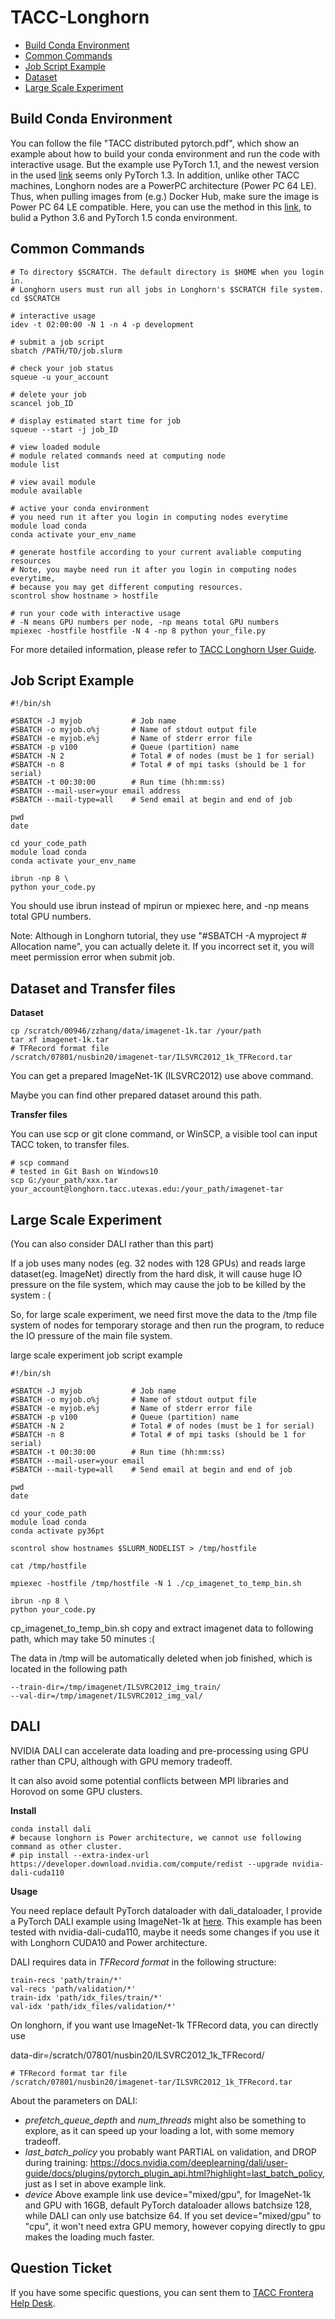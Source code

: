 # TACC-Longhorn

- [Build Conda Environment ](#build-conda-environment )
- [Common Commands](#common-commands)
- [Job Script Example](#job-script-example)
- [Dataset](#dataset)
- [Large Scale Experiment](#large-scale-experiment)

## Build Conda Environment 

You can follow the file "TACC distributed pytorch.pdf", which show an example about how to build your conda environment and run the code with interactive usage. But the example use PyTorch 1.1, and the newest version in the used [link](https://public.dhe.ibm.com/ibmdl/export/pub/software/server/ibm-ai/conda/) seems only PyTorch 1.3. In addition, unlike other TACC machines, Longhorn nodes are a PowerPC architecture (Power PC 64 LE). Thus, when pulling images from (e.g.) Docker Hub, make sure the image is Power PC 64 LE compatible.  Here, you can use the method in this [link](https://stackoverflow.com/questions/52750622/how-to-install-pytorch-on-power-8-or-ppc64-machine/64528124#64528124?newreg=1b10fc8fcbed4beca9cdc3d4238359a5), to bulid a Python 3.6 and PyTorch 1.5 conda environment.

## Common Commands

```shell
# To directory $SCRATCH. The default directory is $HOME when you login in.
# Longhorn users must run all jobs in Longhorn's $SCRATCH file system.
cd $SCRATCH

# interactive usage
idev -t 02:00:00 -N 1 -n 4 -p development

# submit a job script
sbatch /PATH/TO/job.slurm

# check your job status
squeue -u your_account

# delete your job
scancel job_ID

# display estimated start time for job
squeue --start -j job_ID

# view loaded module
# module related commands need at computing node
module list

# view avail module
module available

# active your conda environment
# you need run it after you login in computing nodes everytime
module load conda
conda activate your_env_name

# generate hostfile according to your current avaliable computing resources
# Note, you maybe need run it after you login in computing nodes everytime, 
# because you may get different computing resources.
scontrol show hostname > hostfile

# run your code with interactive usage
# -N means GPU numbers per node, -np means total GPU numbers
mpiexec -hostfile hostfile -N 4 -np 8 python your_file.py
```

For more detailed information, please refer to [TACC Longhorn User Guide](https://portal.tacc.utexas.edu/user-guides/longhorn).

## Job Script Example

```
#!/bin/sh

#SBATCH -J myjob           # Job name
#SBATCH -o myjob.o%j       # Name of stdout output file
#SBATCH -e myjob.e%j       # Name of stderr error file
#SBATCH -p v100            # Queue (partition) name
#SBATCH -N 2               # Total # of nodes (must be 1 for serial)
#SBATCH -n 8               # Total # of mpi tasks (should be 1 for serial)
#SBATCH -t 00:30:00        # Run time (hh:mm:ss)
#SBATCH --mail-user=your email address
#SBATCH --mail-type=all    # Send email at begin and end of job

pwd
date

cd your_code_path
module load conda
conda activate your_env_name

ibrun -np 8 \
python your_code.py
```

You should use ibrun instead of mpirun or mpiexec here, and -np means total GPU numbers.

Note: Although in Longhorn tutorial, they use "#SBATCH -A myproject       # Allocation name", you can actually delete it. If you incorrect set it, you will meet permission error when submit job.

## Dataset and Transfer files

**Dataset**

```shell
cp /scratch/00946/zzhang/data/imagenet-1k.tar /your/path
tar xf imagenet-1k.tar
# TFRecord format file
/scratch/07801/nusbin20/imagenet-tar/ILSVRC2012_1k_TFRecord.tar 
```

You can get a prepared ImageNet-1K (ILSVRC2012) use above command.

Maybe you can find other prepared dataset around this path.

**Transfer files**

You can use scp or git clone command,  or WinSCP, a visible tool can input TACC token, to transfer files.

```shell
# scp command
# tested in Git Bash on Windows10
scp G:/your_path/xxx.tar your_account@longhorn.tacc.utexas.edu:/your_path/imagenet-tar
```

## Large Scale Experiment

(You can also consider DALI rather than this part)

If a job uses many nodes (eg. 32 nodes with 128 GPUs) and reads large dataset(eg. ImageNet) directly from the hard disk, it will cause huge IO pressure on the file system, which may cause the job to be killed by the system : (

So, for large scale experiment, we need first move the data to the /tmp file system of nodes for temporary storage and then run the program, to reduce the IO pressure of the main file system.

large scale experiment job script example

```shell
#!/bin/sh

#SBATCH -J myjob           # Job name
#SBATCH -o myjob.o%j       # Name of stdout output file
#SBATCH -e myjob.e%j       # Name of stderr error file
#SBATCH -p v100            # Queue (partition) name
#SBATCH -N 2               # Total # of nodes (must be 1 for serial)
#SBATCH -n 8               # Total # of mpi tasks (should be 1 for serial)
#SBATCH -t 00:30:00        # Run time (hh:mm:ss)
#SBATCH --mail-user=your email
#SBATCH --mail-type=all    # Send email at begin and end of job

pwd
date

cd your_code_path
module load conda
conda activate py36pt

scontrol show hostnames $SLURM_NODELIST > /tmp/hostfile

cat /tmp/hostfile

mpiexec -hostfile /tmp/hostfile -N 1 ./cp_imagenet_to_temp_bin.sh

ibrun -np 8 \
python your_code.py
```

cp_imagenet_to_temp_bin.sh copy and extract imagenet data to following path, which may take 50 minutes :( 

The data in /tmp will be automatically deleted when job finished, which is located in the following path

```shell
--train-dir=/tmp/imagenet/ILSVRC2012_img_train/
--val-dir=/tmp/imagenet/ILSVRC2012_img_val/
```

## DALI

NVIDIA DALI can accelerate data loading and pre-processing using GPU rather than CPU, although with GPU memory tradeoff. 

It can also avoid some potential conflicts between MPI libraries and Horovod on some GPU clusters.  

**Install**

```shell
conda install dali
# because longhorn is Power architecture, we cannot use following command as other cluster.
# pip install --extra-index-url https://developer.download.nvidia.com/compute/redist --upgrade nvidia-dali-cuda110
```

**Usage**

You need replace default PyTorch dataloader with dali_dataloader, I provide a PyTorch DALI example using ImageNet-1k at [here](https://github.com/NUS-HPC-AI-Lab/LARS-ImageNet-PyTorch). This example has been tested with nvidia-dali-cuda110, maybe it needs some changes if you use it with Longhorn CUDA10 and Power architecture.

DALI requires data in *TFRecord format* in the following structure:

```
train-recs 'path/train/*' 
val-recs 'path/validation/*' 
train-idx 'path/idx_files/train/*' 
val-idx 'path/idx_files/validation/*' 
```

On longhorn, if you want use ImageNet-1k TFRecord data, you can directly use

data-dir=/scratch/07801/nusbin20/ILSVRC2012_1k_TFRecord/

```shell
# TFRecord format tar file
/scratch/07801/nusbin20/imagenet-tar/ILSVRC2012_1k_TFRecord.tar 
```

About the parameters on DALI:

- *prefetch_queue_depth* and *num_threads*  might also be something to explore, as it can speed up your loading a lot, with some memory tradeoff.
- *last_batch_policy*  you probably want PARTIAL on validation, and DROP during training: https://docs.nvidia.com/deeplearning/dali/user-guide/docs/plugins/pytorch_plugin_api.html?highlight=last_batch_policy, just as I set in above example link.
- *device*  Above example link use device="mixed/gpu", for ImageNet-1k and GPU with 16GB, default PyTorch dataloader allows batchsize 128, while DALI can only use batchsize 64. If you set device="mixed/gpu" to "cpu", it won't need extra GPU memory, however copying directly to gpu makes the loading much faster.

## Question Ticket

If you have some specific questions, you can sent them to [TACC Frontera Help Desk](https://frontera-portal.tacc.utexas.edu/user-guide/help/).